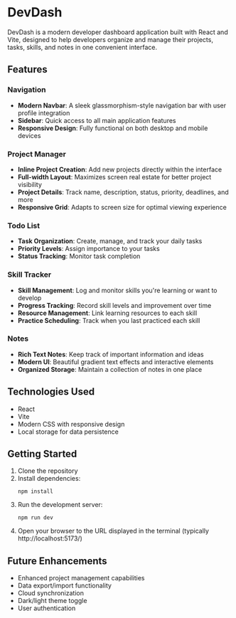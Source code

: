 # DevDash

DevDash is a modern developer dashboard application built with React and Vite, designed to help developers organize and manage their projects, tasks, skills, and notes in one convenient interface. 

## Features
 
   

 
### Navigation
- **Modern Navbar**: A sleek glassmorphism-style navigation bar with user profile integration
- **Sidebar**: Quick access to all main application features
- **Responsive Design**: Fully functional on both desktop and mobile devices

### Project Manager
- **Inline Project Creation**: Add new projects directly within the interface
- **Full-width Layout**: Maximizes screen real estate for better project visibility
- **Project Details**: Track name, description, status, priority, deadlines, and more
- **Responsive Grid**: Adapts to screen size for optimal viewing experience

### Todo List
- **Task Organization**: Create, manage, and track your daily tasks
- **Priority Levels**: Assign importance to your tasks
- **Status Tracking**: Monitor task completion

### Skill Tracker
- **Skill Management**: Log and monitor skills you're learning or want to develop
- **Progress Tracking**: Record skill levels and improvement over time
- **Resource Management**: Link learning resources to each skill
- **Practice Scheduling**: Track when you last practiced each skill

### Notes
- **Rich Text Notes**: Keep track of important information and ideas
- **Modern UI**: Beautiful gradient text effects and interactive elements
- **Organized Storage**: Maintain a collection of notes in one place

## Technologies Used
- React
- Vite
- Modern CSS with responsive design
- Local storage for data persistence

## Getting Started

1. Clone the repository
2. Install dependencies:
   ```
   npm install
   ```
3. Run the development server:
   ```
   npm run dev
   ```
4. Open your browser to the URL displayed in the terminal (typically http://localhost:5173/)

## Future Enhancements
- Enhanced project management capabilities
- Data export/import functionality
- Cloud synchronization
- Dark/light theme toggle
- User authentication
